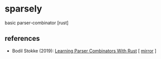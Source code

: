# sparsely
basic parser-combinator [rust]

## references

* Bodil Stokke (2019): [Learning Parser Combinators With Rust](https://bodil.lol/parser-combinators/) [ [mirror](https://archive.is/wip/aFfbt) ]